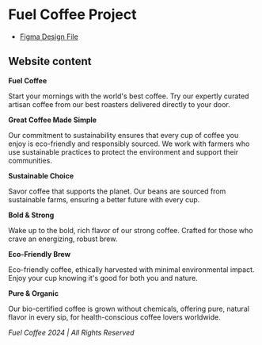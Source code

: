 # Fuel Coffee Project

- [Figma Design File](https://www.figma.com/design/PHrp0MJ72ifaMfj1zfVlBc/)

## Website content

**Fuel Coffee**

Start your mornings with the world's best coffee. Try our expertly curated artisan coffee from our best roasters delivered directly to your door.

**Great Coffee Made Simple**

Our commitment to sustainability ensures that every cup of coffee you enjoy is eco-friendly and responsibly sourced. We work with farmers who use sustainable practices to protect the environment and support their communities.
    
**Sustainable Choice**

Savor coffee that supports the planet. Our beans are sourced from sustainable farms, ensuring a better future with every cup.

**Bold & Strong**

Wake up to the bold, rich flavor of our strong coffee. Crafted for those who crave an energizing, robust brew.

**Eco-Friendly Brew**

Eco-friendly coffee, ethically harvested with minimal environmental impact. Enjoy your cup knowing it's good for both you and nature.

**Pure & Organic**

Our bio-certified coffee is grown without chemicals, offering pure, natural flavor in every sip, for health-conscious coffee lovers worldwide.

_Fuel Coffee 2024  |  All Rights Reserved_